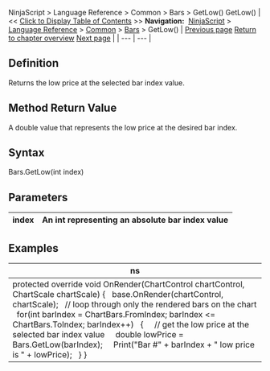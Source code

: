 ﻿
NinjaScript > Language Reference > Common > Bars > GetLow()
GetLow()
| << [Click to Display Table of Contents](getlow.md) >> **Navigation:**     [NinjaScript](ninjascript.md) > [Language Reference](language_reference_wip.md) > [Common](common.md) > [Bars](bars.md) > GetLow() | [Previous page](gethigh.md) [Return to chapter overview](bars.md) [Next page](getopen.md) |
| --- | --- |
## Definition
Returns the low price at the selected bar index value.
 
## Method Return Value
A double value that represents the low price at the desired bar index.
## 
## Syntax
Bars.GetLow(int index)
 
## Parameters
| index | An int representing an absolute bar index value |
| --- | --- |

## Examples
| ns |
| --- |
| protected override void OnRender(ChartControl chartControl, ChartScale chartScale) {    base.OnRender(chartControl, chartScale);    // loop through only the rendered bars on the chart    for(int barIndex = ChartBars.FromIndex; barIndex <= ChartBars.ToIndex; barIndex++)    {      // get the low price at the selected bar index value      double lowPrice = Bars.GetLow(barIndex);      Print("Bar #" + barIndex + " low price is " + lowPrice);    } } |

